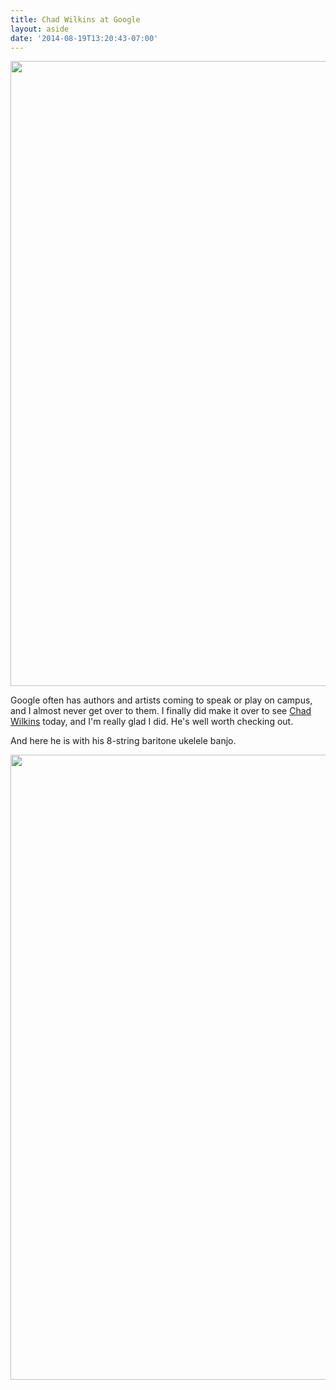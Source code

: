 ```yaml
---
title: Chad Wilkins at Google
layout: aside
date: '2014-08-19T13:20:43-07:00'
---
```


<img src="chad-wilkins.jpg" width="1000">

Google often has authors and artists coming to speak or play on campus, and I almost never get over
to them.  I finally did make it over to see [Chad Wilkins][] today, and I'm really glad I did.  He's
well worth checking out.

And here he is with his 8-string baritone ukelele banjo.

<img src="ukelele-banjo.jpg" width="1000">

[Chad Wilkins]: http://chadwilkinsmusic.com/
